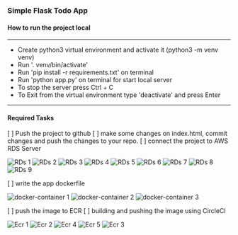 ### Simple Flask Todo App

#### How to run the project local
<hr>

- Create python3 virtual environment and activate it (python3 -m venv venv)
- Run '. venv/bin/activate'
- Run 'pip install -r requirements.txt' on terminal
- Run 'python app.py' on terminal for start local server
- To stop the server press Ctrl + C
- To Exit from the virtual environment type 'deactivate' and press Enter

<hr>

#### Required Tasks

[ ] Push the project to github
[ ] make some changes on index.html, commit changes and push the changes to your repo.
[ ] connect the project to AWS RDS Server

![RDs 1](RDS_screens/1.png)
![RDs 2](RDS_screens/2.png)
![RDs 3](RDS_screens/3.png)
![RDs 4](RDS_screens/4.png)
![RDs 5](RDS_screens/5.png)
![RDs 6](RDS_screens/6.png)
![RDs 7](RDS_screens/7.png)
![RDs 8](RDS_screens/8.png)
![RDs 9](RDS_screens/9.png)

[ ] write the app dockerfile

![docker-container 1](docker_container/1.png)
![docker-container 2](docker_container/2.png)
![docker-container 3](docker_container/3.png)

[ ] push the image to ECR
[ ] building and pushing the image using CircleCI


![Ecr 1](Circleci-Ecrscreens/1.png)
![Ecr 2](Circleci-Ecrscreens/2.png)
![Ecr 4](Circleci-Ecrscreens/4.png)
![Ecr 5](Circleci-Ecrscreens/5.png)
![Ecr 3](Circleci-Ecrscreens/extra-work.png)



